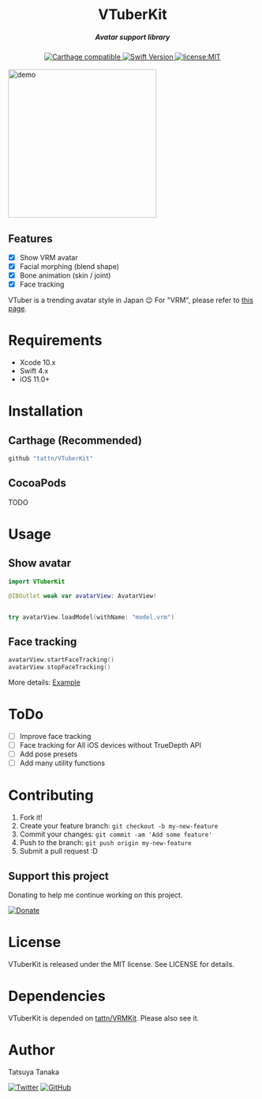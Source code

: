 <h1 align="center">VTuberKit</h1>

<h5 align="center">Avatar support library</h5>

<div align="center">
  <a href="https://github.com/Carthage/Carthage">
    <img src="https://img.shields.io/badge/Carthage-compatible-4BC51D.svg?style=flat" alt="Carthage compatible" />
  </a>
  <a href="https://developer.apple.com/swift">
    <img src="https://img.shields.io/badge/Swift-4-F16D39.svg" alt="Swift Version" />
  </a>
  <a href="./LICENSE">
    <img src="https://img.shields.io/badge/license-MIT-green.svg?style=flat-square" alt="license:MIT" />
  </a>
</div>

<br />

<img src="https://github.com/tattn/VTuberKit/raw/master/docs/demo.gif" width="300px" alt="demo" />

## Features

- [x] Show VRM avatar
- [x] Facial morphing (blend shape)
- [x] Bone animation (skin / joint)
- [x] Face tracking

VTuber is a trending avatar style in Japan :wink:
For "VRM", please refer to [this page](https://dwango.github.io/en/vrm/).

# Requirements

- Xcode 10.x
- Swift 4.x
- iOS 11.0+

# Installation

## Carthage (Recommended)

```ruby
github "tattn/VTuberKit"
```

## CocoaPods

TODO

# Usage

## Show avatar

```swift
import VTuberKit

@IBOutlet weak var avatarView: AvatarView!


try avatarView.loadModel(withName: "model.vrm")
```


## Face tracking

```swift
avatarView.startFaceTracking()
avatarView.stopFaceTracking()
```

More details: [Example](https://github.com/tattn/VTuberKit/blob/master/Example/ViewController.swift)


# ToDo
- [ ] Improve face tracking
- [ ] Face tracking for All iOS devices without TrueDepth API
- [ ] Add pose presets
- [ ] Add many utility functions

# Contributing

1. Fork it!
2. Create your feature branch: `git checkout -b my-new-feature`
3. Commit your changes: `git commit -am 'Add some feature'`
4. Push to the branch: `git push origin my-new-feature`
5. Submit a pull request :D

## Support this project

Donating to help me continue working on this project.

[![Donate](https://img.shields.io/badge/Donate-PayPal-green.svg)](https://paypal.me/tattn/)

# License

VTuberKit is released under the MIT license. See LICENSE for details.

# Dependencies

VTuberKit is depended on [tattn/VRMKit](https://github.com/tattn/VRMKit). Please also see it.

# Author
Tatsuya Tanaka

<a href="https://twitter.com/tanakasan2525" target="_blank"><img alt="Twitter" src="https://img.shields.io/twitter/follow/tanakasan2525.svg?style=social&label=Follow"></a>
<a href="https://github.com/tattn" target="_blank"><img alt="GitHub" src="https://img.shields.io/github/followers/tattn.svg?style=social"></a>

